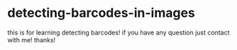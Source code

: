 # detecting-barcodes-in-images
this is for learning detecting barcodes!
if you have any question just contact with me!
thanks!
